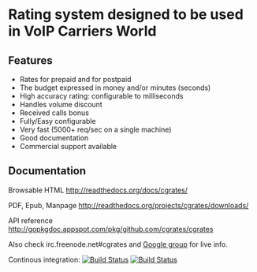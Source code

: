 # Rating system designed to be used in VoIP Carriers World #

## Features ##
+ Rates for prepaid and for postpaid
+ The budget expressed in money and/or minutes (seconds)
+ High accuracy rating: configurable to milliseconds
+ Handles volume discount
+ Received calls bonus
+ Fully/Easy configurable 
+ Very fast (5000+ req/sec on a single machine)
+ Good documentation
+ Commercial support available

## Documentation ##
Browsable HTML http://readthedocs.org/docs/cgrates/

PDF, Epub, Manpage http://readthedocs.org/projects/cgrates/downloads/

API reference http://gopkgdoc.appspot.com/pkg/github.com/cgrates/cgrates

Also check irc.freenode.net#cgrates and [Google group](https://groups.google.com/forum/#!forum/cgrates) for live info.

Continous integration: [![Build Status](http://goci.me/project/image/github.com/cgrates/cgrates "Continous integration")](http://goci.me/project/github.com/cgrates/cgrates) [![Build Status](https://secure.travis-ci.org/cgrates/cgrates.png)](http://travis-ci.org/cgrates/cgrates)